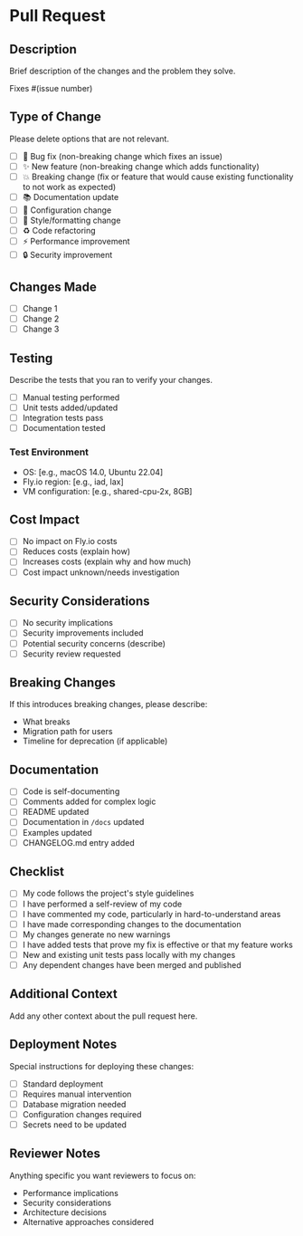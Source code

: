 # Pull Request

## Description
Brief description of the changes and the problem they solve.

Fixes #(issue number)

## Type of Change

Please delete options that are not relevant.

- [ ] 🐛 Bug fix (non-breaking change which fixes an issue)
- [ ] ✨ New feature (non-breaking change which adds functionality)
- [ ] 💥 Breaking change (fix or feature that would cause existing functionality to not work as expected)
- [ ] 📚 Documentation update
- [ ] 🔧 Configuration change
- [ ] 🎨 Style/formatting change
- [ ] ♻️ Code refactoring
- [ ] ⚡ Performance improvement
- [ ] 🔒 Security improvement

## Changes Made

- [ ] Change 1
- [ ] Change 2
- [ ] Change 3

## Testing

Describe the tests that you ran to verify your changes.

- [ ] Manual testing performed
- [ ] Unit tests added/updated
- [ ] Integration tests pass
- [ ] Documentation tested

### Test Environment

- OS: [e.g., macOS 14.0, Ubuntu 22.04]
- Fly.io region: [e.g., iad, lax]
- VM configuration: [e.g., shared-cpu-2x, 8GB]

## Cost Impact

- [ ] No impact on Fly.io costs
- [ ] Reduces costs (explain how)
- [ ] Increases costs (explain why and how much)
- [ ] Cost impact unknown/needs investigation

## Security Considerations

- [ ] No security implications
- [ ] Security improvements included
- [ ] Potential security concerns (describe)
- [ ] Security review requested

## Breaking Changes

If this introduces breaking changes, please describe:

- What breaks
- Migration path for users
- Timeline for deprecation (if applicable)

## Documentation

- [ ] Code is self-documenting
- [ ] Comments added for complex logic
- [ ] README updated
- [ ] Documentation in `/docs` updated
- [ ] Examples updated
- [ ] CHANGELOG.md entry added

## Checklist

- [ ] My code follows the project's style guidelines
- [ ] I have performed a self-review of my code
- [ ] I have commented my code, particularly in hard-to-understand areas
- [ ] I have made corresponding changes to the documentation
- [ ] My changes generate no new warnings
- [ ] I have added tests that prove my fix is effective or that my feature works
- [ ] New and existing unit tests pass locally with my changes
- [ ] Any dependent changes have been merged and published

## Additional Context

Add any other context about the pull request here.

## Deployment Notes

Special instructions for deploying these changes:

- [ ] Standard deployment
- [ ] Requires manual intervention
- [ ] Database migration needed
- [ ] Configuration changes required
- [ ] Secrets need to be updated

## Reviewer Notes

Anything specific you want reviewers to focus on:

- Performance implications
- Security considerations
- Architecture decisions
- Alternative approaches considered
